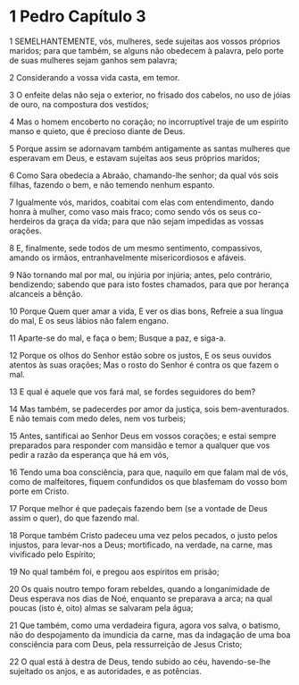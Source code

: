 # 1 Pedro Capítulo 3

1	SEMELHANTEMENTE, vós, mulheres, sede sujeitas aos vossos próprios maridos; para que também, se alguns não obedecem à palavra, pelo porte de suas mulheres sejam ganhos sem palavra;

2	Considerando a vossa vida casta, em temor.

3	O enfeite delas não seja o exterior, no frisado dos cabelos, no uso de jóias de ouro, na compostura dos vestidos;

4	Mas o homem encoberto no coração; no incorruptível traje de um espírito manso e quieto, que é precioso diante de Deus.

5	Porque assim se adornavam também antigamente as santas mulheres que esperavam em Deus, e estavam sujeitas aos seus próprios maridos;

6	Como Sara obedecia a Abraão, chamando-lhe senhor; da qual vós sois filhas, fazendo o bem, e não temendo nenhum espanto.

7	Igualmente vós, maridos, coabitai com elas com entendimento, dando honra à mulher, como vaso mais fraco; como sendo vós os seus co-herdeiros da graça da vida; para que não sejam impedidas as vossas orações.

8	E, finalmente, sede todos de um mesmo sentimento, compassivos, amando os irmãos, entranhavelmente misericordiosos e afáveis.

9	Não tornando mal por mal, ou injúria por injúria; antes, pelo contrário, bendizendo; sabendo que para isto fostes chamados, para que por herança alcanceis a bênção.

10	Porque Quem quer amar a vida, E ver os dias bons, Refreie a sua língua do mal, E os seus lábios não falem engano.

11	Aparte-se do mal, e faça o bem; Busque a paz, e siga-a.

12	Porque os olhos do Senhor estão sobre os justos, E os seus ouvidos atentos às suas orações; Mas o rosto do Senhor é contra os que fazem o mal.

13	E qual é aquele que vos fará mal, se fordes seguidores do bem?

14	Mas também, se padecerdes por amor da justiça, sois bem-aventurados. E não temais com medo deles, nem vos turbeis;

15	Antes, santificai ao Senhor Deus em vossos corações; e estai sempre preparados para responder com mansidão e temor a qualquer que vos pedir a razão da esperança que há em vós,

16	Tendo uma boa consciência, para que, naquilo em que falam mal de vós, como de malfeitores, fiquem confundidos os que blasfemam do vosso bom porte em Cristo.

17	Porque melhor é que padeçais fazendo bem (se a vontade de Deus assim o quer), do que fazendo mal.

18	Porque também Cristo padeceu uma vez pelos pecados, o justo pelos injustos, para levar-nos a Deus; mortificado, na verdade, na carne, mas vivificado pelo Espírito;

19	No qual também foi, e pregou aos espíritos em prisão;

20	Os quais noutro tempo foram rebeldes, quando a longanimidade de Deus esperava nos dias de Noé, enquanto se preparava a arca; na qual poucas (isto é, oito) almas se salvaram pela água;

21	Que também, como uma verdadeira figura, agora vos salva, o batismo, não do despojamento da imundícia da carne, mas da indagação de uma boa consciência para com Deus, pela ressurreição de Jesus Cristo;

22	O qual está à destra de Deus, tendo subido ao céu, havendo-se-lhe sujeitado os anjos, e as autoridades, e as potências.

